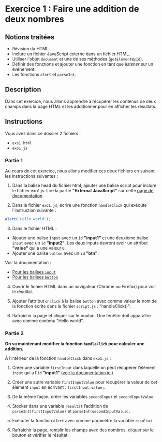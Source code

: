 # Exercice 1 : Faire une addition de deux nombres

## Notions traitées

- Révision du HTML.
- Inclure un fichier JavaScript externe dans un fichier HTML.
- Utiliser l'objet `document` et une de ses méthodes (`getElementById`).
- Définir des fonctions et ajouter une fonction en tant que _listener_ sur un événement.
- Les fonctions `alert` et `parseInt`.

## Description

Dans cet exercice, nous allons apprendre à récupérer les contenus de deux champs dans la page HTML et les additionner pour en afficher les résultats.

## Instructions

Vous avez dans ce dossier 2 fichiers :

- `exo1.html`
- `exo1.js`

### Partie 1

Au cours de cet exercice, nous allons modifier ces deux fichiers en suivant les instructions suivantes :

1. Dans la balise head du fichier html, ajouter une balise script pour inclure le fichier exo1.js.
   Lire la partie **"External JavaScript"** sur cette [page de documentation](https://www.w3schools.com/js/js_whereto.asp).

2. Dans le fichier `exo1.js`, écrire une fonction `handleClick` qui exécute l'instruction suivante :

```js
alert('Hello world');
```

3. Dans le fichier HTML :

- Ajouter une balise `input` avec un `id` **"input1"** et une deuxième balise `input` avec un `id` **"input2"**. Les deux inputs devront avoir un attribut **"value"** qui a une valeur `0`.
- Ajouter une balise `button` avec un `id` **"btn"**.

Voir la documentation :

- [Pour les balises `input`](https://www.w3schools.com/tags/tag_input.asp)
- [Pour les balises `button`](https://www.w3schools.com/tags/tag_button.asp)

4. Ouvrir le fichier HTML dans un navigateur (Chrome ou Firefox) pour voir le résultat.

5. Ajouter l’attribut `onclick` à la balise `button` avec comme valeur le nom de la fonction écrite dans le fichier `script.js` : "handleClick()".

6. Rafraîchir la page et cliquer sur le bouton. Une fenêtre doit apparaître avec comme contenu "Hello world".

### Partie 2

**On va maintenant modifier la fonction `handleClick` pour calculer une addition.**

À l’intérieur de la fonction `handleClick` dans `exo1.js` :

1. Créer une variable `firstInput` dans laquelle on peut récupérer l’élément `input` qui a l’`id` **"input1"**
   ([voir la documentation ici](https://www.w3schools.com/jsref/met_document_getelementbyid.asp)).

2. Créer une autre variable `firstInputValue` pour récupérer la valeur de cet élément `input` en écrivant : `firstInput.value;`.

3. De la même façon, créer les variables `secondInput` et `secondInputValue`.

4. Stocker dans une variable `resultat` l’addition de `parseInt(firstInputValue)` et `parseInt(secondInputValue)`.

5. Exécuter la fonction `alert` avec comme paramètre la variable `resultat`.

6. Rafraîchir la page, remplir les champs avec des nombres, cliquer sur le bouton et vérifier le résultat.
